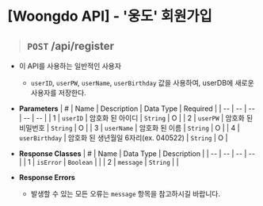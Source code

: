 <h1>[Woongdo API] - '웅도' 회원가입</h1>

> ## `POST` /api/register

- 이 API를 사용하는 일반적인 사용자
    - `userID`, `userPW`, `userName`, `userBirthday` 값을 사용하여, userDB에 새로운 사용자를 저장한다.

- **Parameters**
    | # | Name | Description | Data Type | Required |
    | -- | -- | -- | -- | -- |
    | 1 | `userID` | 암호화 된 아이디 | `String` | O |
    | 2 | `userPW` | 암호화 된 비밀번호 | `String` | O |
    | 3 | `userName` | 암호화 된 이름 | `String` | O |
    | 4 | `userBirthday` | 암호화 된 생년월일 6자리(ex. 040522) | `String` | O |

- **Response Classes**
    | # | Name | Data Type | Description |
    | -- | -- | -- | -- |
    | 1 | `isError` | `Boolean` | |
    | 2 | `message` | `String` | |

- **Response Errors**
    - 발생할 수 있는 모든 오류는 `message` 항목을 참고하시길 바랍니다.